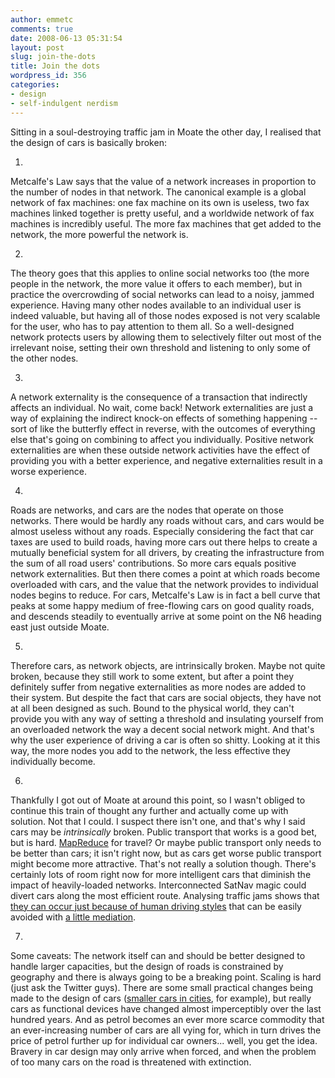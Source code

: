 ```yaml
---
author: emmetc
comments: true
date: 2008-06-13 05:31:54
layout: post
slug: join-the-dots
title: Join the dots
wordpress_id: 356
categories:
- design
- self-indulgent nerdism
---
```


Sitting in a soul-destroying traffic jam in Moate the other day, I realised that the design of cars is basically broken:

1.
Metcalfe's Law says that the value of a network increases in proportion to the number of nodes in that network. The canonical example is a global network of fax machines: one fax machine on its own is useless, two fax machines linked together is pretty useful, and a worldwide network of fax machines is incredibly useful. The more fax machines that get added to the network, the more powerful the network is.

2.
The theory goes that this applies to online social networks too (the more people in the network, the more value it offers to each member), but in practice the overcrowding of social networks can lead to a noisy, jammed experience. Having many other nodes available to an individual user is indeed valuable, but having all of those nodes exposed is not very scalable for the user, who has to pay attention to them all. So a well-designed network protects users by allowing them to selectively filter out most of the irrelevant noise, setting their own threshold and listening to only some of the other nodes.

3.
A network externality is the consequence of a transaction that indirectly affects an individual. No wait, come back! Network externalities are just a way of explaining the indirect knock-on effects of something happening -- sort of like the butterfly effect in reverse, with the outcomes of everything else that's going on combining to affect you individually. Positive network externalities are when these outside network activities have the effect of providing you with a better experience, and negative externalities result in a worse experience.

4.
Roads are networks, and cars are the nodes that operate on those networks. There would be hardly any roads without cars, and cars would be almost useless without any roads. Especially considering the fact that car taxes are used to build roads, having more cars out there helps to create a mutually beneficial system for all drivers, by creating the infrastructure from the sum of all road users' contributions. So more cars equals positive network externalities. But then there comes a point at which roads become overloaded with cars, and the value that the network provides to individual nodes begins to reduce. For cars, Metcalfe's Law is in fact a bell curve that peaks at some happy medium of free-flowing cars on good quality roads, and descends steadily to eventually arrive at some point on the N6 heading east just outside Moate.

5.
Therefore cars, as network objects, are intrinsically broken. Maybe not quite broken, because they still work to some extent, but after a point they definitely suffer from negative externalities as more nodes are added to their system. But despite the fact that cars are social objects, they have not at all been designed as such. Bound to the physical world, they can't provide you with any way of setting a threshold and insulating yourself from an overloaded network the way a decent social network might. And that's why the user experience of driving a car is often so shitty. Looking at it this way, the more nodes you add to the network, the less effective they individually become.

6.
Thankfully I got out of Moate at around this point, so I wasn't obliged to continue this train of thought any further and actually come up with  solution. Not that I could. I suspect there isn't one, and that's why I said cars may be *intrinsically* broken. Public transport that works is a good bet, but is hard. [MapReduce](http://labs.google.com/papers/mapreduce.html) for travel? Or maybe public transport only needs to be better than cars; it isn't right now, but as cars get worse public transport might become more attractive. That's not really a solution though. There's certainly lots of room right now for more intelligent cars that diminish the impact of heavily-loaded networks. Interconnected SatNav magic could divert cars along the most efficient route. Analysing traffic jams shows that [they can occur just because of human driving styles](http://ie.youtube.com/watch?v=Suugn-p5C1M) that can be easily avoided with [a little mediation](http://amasci.com/amateur/traffic/trafexp.html).

7.
Some caveats: The network itself can and should be better designed to handle larger capacities, but the design of roads is constrained by geography and there is always going to be a breaking point. Scaling is hard (just ask the Twitter guys). There are some small practical changes being made to the design of cars ([smaller cars in cities](http://blog.thoughtwax.com/2006/05/the-environmental-impact-of-thin-client-systems), for example), but really cars as functional devices have changed almost imperceptibly over the last hundred years. And as petrol becomes an ever more scarce commodity that an ever-increasing number of cars are all vying for, which in turn drives the price of petrol further up for individual car owners... well, you get the idea. Bravery in car design may only arrive when forced, and when the problem of too many cars on the road is threatened with extinction.
